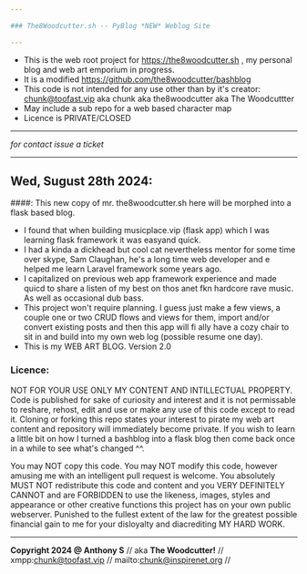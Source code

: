 ```yaml
---

### The8Woodcutter.sh -- PyBlog *NEW* Weblog Site

---
```


* This is the web root project for https://the8woodcutter.sh , my personal blog and web art emporium in progress.
* It is a modified https://github.com/the8woodcutter/bashblog
* This code is not intended for any use other than by it's creator: chunk@toofast.vip aka chunk aka the8woodcutter aka The Woodcuttter
* May include a sub repo for a web based character map
* Licence is PRIVATE/CLOSED

***

_for contact issue a ticket_

---

## Wed, Sugust 28th 2024:
####: This new copy of mr. the8woodcutter.sh here will be morphed into a flask based blog.
  - I found that when building musicplace.vip (flask app) which I was learning flask framework it was easyand quick.
  - I had a kinda a dickhead but cool cat nevertheless mentor for some time over skype, Sam Claughan, he's a long time web developer and e helped me learn Laravel framework some years ago.
  - I capitalized on previous web app framework experience and made quicd to share a listen of my best on thos anet fkn hardcore rave music.  As well as occasional dub bass.
  - This project won't require planning.  I guess just make a few views, a couple one or two CRUD flows and views for them, import and/or convert existing posts and then this app will fi ally have a cozy chair to sit in and build into my own web log (possible resume one day).
  - This is my WEB ART BLOG.  Version 2.0

### Licence:
NOT FOR YOUR USE ONLY MY CONTENT AND INTILLECTUAL PROPERTY.  Code is published for sake of curiosity and interest and it is not permissable to reshare, rehost, edit and use or make any use of this code except to read it.  Cloning or forking this repo states your interest to pirate my web art content and repository will immediately become private.  If you wish to learn a little bit on how I turned a bashblog into a flask blog then come back once in a while to see what's changed ^^.

You may NOT copy this code.  You may NOT modify this code, however amusing me with an intelligent pull request is welcome.  You absolutely MUST NOT redistribute this code and content and you VERY DEFINITELY CANNOT and are FORBIDDEN to use the likeness, images, styles and appearance or other creative functions this project has on your own public webserver.  Punished to the fullest extent of the law for the greatest possible financial gain to me for your disloyalty and diacrediting MY HARD WORK.

---

**Copyright 2024 @ Anthony S** // aka **The Woodcutter!**
// xmpp:chunk@toofast.vip // mailto:chunk@inspirenet.org //
